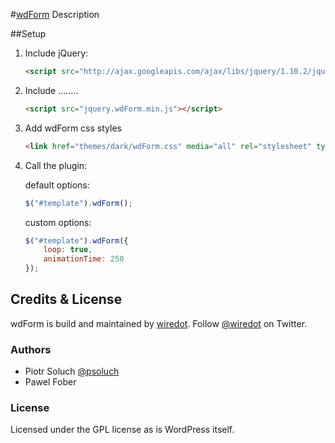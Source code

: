 #[wdForm](http://wiredot.com)
Description

##Setup

1. Include jQuery:

	```html
	<script src="http://ajax.googleapis.com/ajax/libs/jquery/1.10.2/jquery.min.js"></script>
	```

2. Include ........

	``` html
	<script src="jquery.wdForm.min.js"></script>
	```

3. Add wdForm css styles

	``` html
	<link href="themes/dark/wdForm.css" media="all" rel="stylesheet" type="text/css" />
	```

4. Call the plugin:

	default options:

	```javascript
	$("#template").wdForm();
	```
	
	
	custom options:
	
	```javascript
	$("#template").wdForm({
		loop: true,
		animationTime: 250
	});
	```

## Credits & License
wdForm is build and maintained by [wiredot](http://wiredot.com). Follow [@wiredot](http://twitter.com/wiredot) on Twitter.

### Authors
* Piotr Soluch [@psoluch](http://twitter.com/psoluch)
* Pawel Fober


### License
Licensed under the GPL license as is WordPress itself.
